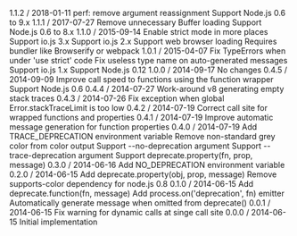1.1.2 / 2018-01-11
perf: remove argument reassignment
Support Node.js 0.6 to 9.x
1.1.1 / 2017-07-27
Remove unnecessary Buffer loading
Support Node.js 0.6 to 8.x
1.1.0 / 2015-09-14
Enable strict mode in more places
Support io.js 3.x
Support io.js 2.x
Support web browser loading
Requires bundler like Browserify or webpack
1.0.1 / 2015-04-07
Fix TypeErrors when under 'use strict' code
Fix useless type name on auto-generated messages
Support io.js 1.x
Support Node.js 0.12
1.0.0 / 2014-09-17
No changes
0.4.5 / 2014-09-09
Improve call speed to functions using the function wrapper
Support Node.js 0.6
0.4.4 / 2014-07-27
Work-around v8 generating empty stack traces
0.4.3 / 2014-07-26
Fix exception when global Error.stackTraceLimit is too low
0.4.2 / 2014-07-19
Correct call site for wrapped functions and properties
0.4.1 / 2014-07-19
Improve automatic message generation for function properties
0.4.0 / 2014-07-19
Add TRACE_DEPRECATION environment variable
Remove non-standard grey color from color output
Support --no-deprecation argument
Support --trace-deprecation argument
Support deprecate.property(fn, prop, message)
0.3.0 / 2014-06-16
Add NO_DEPRECATION environment variable
0.2.0 / 2014-06-15
Add deprecate.property(obj, prop, message)
Remove supports-color dependency for node.js 0.8
0.1.0 / 2014-06-15
Add deprecate.function(fn, message)
Add process.on('deprecation', fn) emitter
Automatically generate message when omitted from deprecate()
0.0.1 / 2014-06-15
Fix warning for dynamic calls at singe call site
0.0.0 / 2014-06-15
Initial implementation